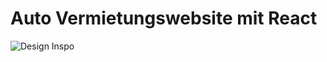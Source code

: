 # Auto Vermietungswebsite mit React

![Design Inspo](https://cdn.dribbble.com/userupload/6822434/file/original-50549f8253b386c9c3ada07c1607ca50.png?compress=1&resize=1024x768)
